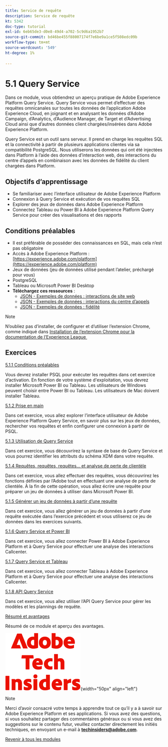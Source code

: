 ```yaml
---
title: Service de requête
description: Service de requête
kt: 5342
doc-type: tutorial
exl-id: 6eb65de3-d0e8-49d4-a702-5c9d6a1952b7
source-git-commit: bd46be455f88007174f7e6be9a1ce5f508edc09b
workflow-type: tm+mt
source-wordcount: '549'
ht-degree: 1%

---
```


# 5.1 Query Service

Dans ce module, vous obtiendrez un aperçu pratique de Adobe Experience Platform Query Service. Query Service vous permet d’effectuer des requêtes omnicanales sur toutes les données de l’application Adobe Experience Cloud, en joignant et en analysant les données d’Adobe Campaign, d’Analytics, d’Audience Manager, de Target et d’Advertising Cloud ainsi que d’autres données client chargées/insérées dans Adobe Experience Platform.

Query Service est un outil sans serveur. Il prend en charge les requêtes SQL et la connectivité à partir de plusieurs applications clientes via sa compatibilité PostgreSQL.
Nous utiliserons les données qui ont été injectées dans Platform à l’aide des données d’interaction web, des interactions du centre d’appels en combinaison avec les données de fidélité du client chargées dans Platform.

## Objectifs d’apprentissage

- Se familiariser avec l’interface utilisateur de Adobe Experience Platform
- Connexion à Query Service et exécution de vos requêtes SQL
- Explorer des jeux de données dans Adobe Experience Platform
- Connectez Tableau ou Power BI à Adobe Experience Platform Query Service pour créer des visualisations et des rapports

## Conditions préalables

- Il est préférable de posséder des connaissances en SQL, mais cela n’est pas obligatoire
- Accès à Adobe Experience Platform : [https://experience.adobe.com/platform](https://experience.adobe.com/platform)
- Jeux de données (jeu de données utilisé pendant l’atelier, préchargé pour vous)
- PostgreSQL
- Tableau ou Microsoft Power BI Desktop
- **Téléchargez ces ressources** :
   - [JSON - Exemples de données : interactions de site web](./../../../assets/json/ee.json)
   - [JSON - Exemples de données : interactions du centre d’appels](./../../../assets/json/callcenter.json)
   - [JSON - Exemples de données : fidélité](./../../../assets/json/loyalty.json)

>[!NOTE]
>
>N’oubliez pas d’installer, de configurer et d’utiliser l’extension Chrome, comme indiqué dans [Installation de l’extension Chrome pour la documentation de l’Experience League &#x200B;](../../gettingstarted/gettingstarted/ex1.md)

## Exercices

[5.1.1 Conditions préalables](./ex1.md)

Vous devrez installer PSQL pour exécuter les requêtes dans cet exercice d’activation. En fonction de votre système d&#39;exploitation, vous devrez installer Microsoft Power BI ou Tableau. Les utilisateurs de Windows peuvent choisir entre Power BI ou Tableau. Les utilisateurs de Mac doivent installer Tableau.

[5.1.2 Prise en main](./ex2.md)

Dans cet exercice, vous allez explorer l’interface utilisateur de Adobe Experience Platform Query Service, en savoir plus sur les jeux de données, rechercher vos requêtes et enfin configurer une connexion à partir de PSQL.

[5.1.3 Utilisation de Query Service](./ex3.md)

Dans cet exercice, vous découvrirez la syntaxe de base de Query Service et vous pourrez identifier les attributs du schéma XDM dans votre requête.

[5.1.4 Requêtes, requêtes, requêtes... et analyse de perte de clientèle](./ex4.md)

Dans cet exercice, vous allez effectuer des requêtes, vous découvrirez les fonctions définies par l’Adobe tout en effectuant une analyse de perte de clientèle. À la fin de cette opération, vous allez écrire une requête pour préparer un jeu de données à utiliser dans Microsoft Power BI.

[5.1.5 Générer un jeu de données à partir d’une requête](./ex5.md)

Dans cet exercice, vous allez générer un jeu de données à partir d’une requête exécutée dans l’exercice précédent et vous utiliserez ce jeu de données dans les exercices suivants.

[5.1.6 Query Service et Power BI](./ex6.md)

Dans cet exercice, vous allez connecter Power BI à Adobe Experience Platform et à Query Service pour effectuer une analyse des interactions Callcenter.

[5.1.7 Query Service et Tableau](./ex7.md)

Dans cet exercice, vous allez connecter Tableau à Adobe Experience Platform et à Query Service pour effectuer une analyse des interactions Callcenter.

[5.1.8 API Query Service](./ex8.md)

Dans cet exercice, vous allez utiliser l’API Query Service pour gérer les modèles et les plannings de requête.

[Résumé et avantages](./summary.md)

Résumé de ce module et aperçu des avantages.

![Insiders de la technologie &#x200B;](./../../../assets/images/techinsiders.png){width="50px" align="left"}

>[!NOTE]
>
>Merci d’avoir consacré votre temps à apprendre tout ce qu’il y a à savoir sur Adobe Experience Platform et ses applications. Si vous avez des questions, si vous souhaitez partager des commentaires généraux ou si vous avez des suggestions sur le contenu futur, veuillez contacter directement les initiés techniques, en envoyant un e-mail à **techinsiders@adobe.com**.

[Revenir à tous les modules](../../../overview.md)
